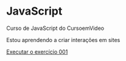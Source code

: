 # JavaScript
Curso de JavaScript do CursoemVideo

Estou aprendendo a criar interações em sites

<a href="https://developerm4rco.github.io/javascript/exercicios/ex001/index.html">Executar o exercício 001</a>